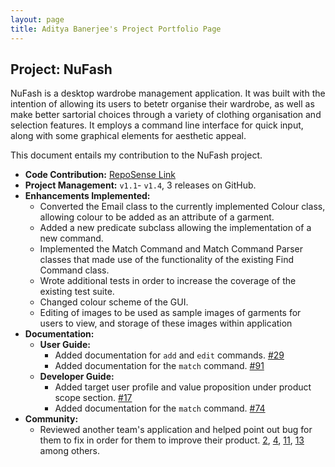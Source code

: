 ```yaml
---
layout: page
title: Aditya Banerjee's Project Portfolio Page 
---
```


## Project: NuFash

NuFash is a desktop wardrobe management application. It was built with the intention of allowing its users to betetr organise their wardrobe, as well as make better sartorial choices through a variety of clothing organisation and selection features. It employs a command line interface for quick input, along with some graphical elements for aesthetic appeal.

This document entails my contribution to the NuFash project.

* **Code Contribution:** [RepoSense Link](https://nus-cs2103-ay2021s2.github.io/tp-dashboard/?search=adidoesnt&sort=groupTitle&sortWithin=title&since=2021-02-19&timeframe=commit&mergegroup=&groupSelect=groupByRepos&breakdown=false&tabOpen=true&tabType=authorship&tabAuthor=adidoesnt&tabRepo=AY2021S2-CS2103T-T12-1%2Ftp%5Bmaster%5D&authorshipIsMergeGroup=false&authorshipFileTypes=docs~functional-code~test-code&authorshipIsBinaryFileTypeChecked=false)
* **Project Management:** `v1.1`- `v1.4`, 3 releases on GitHub.
* **Enhancements Implemented:** 
  * Converted the Email class to the currently implemented Colour class, allowing colour to be added as an attribute of a garment.
  * Added a new predicate subclass allowing the implementation of a new command.
  * Implemented the Match Command and Match Command Parser classes that made use of the functionality of the existing Find Command class.
  * Wrote additional tests in order to increase the coverage of the existing test suite.
  * Changed colour scheme of the GUI.
  * Editing of images to be used as sample images of garments for users to view, and storage of these images within application
* **Documentation:**
  * **User Guide:**
    * Added documentation for `add` and `edit` commands. [\#29](https://github.com/AY2021S2-CS2103T-T12-1/tp/commit/ba41dd66d02e2138bd251eca672df933461fbc09)
    * Added documentation for the `match` command. [\#91](d31485dcacbaca3c7afeadb8d08cd6cb1642aad5)
  * **Developer Guide:**
    * Added target user profile and value proposition under product scope section. [\#17](https://github.com/AY2021S2-CS2103T-T12-1/tp/commit/4991a938a184c9bf07effa230f50f862e6677f64)
    * Added documentation for the `match` command. [\#74](https://github.com/AY2021S2-CS2103T-T12-1/tp/commit/549690d032f9110e462169857183ec38f1c179a8)
* **Community:**
  * Reviewed another team's application and helped point out bug for them to fix in order for them to improve their product. [2](https://github.com/adidoesnt/ped/issues/2), [4](https://github.com/adidoesnt/ped/issues/4), [11](https://github.com/adidoesnt/ped/issues/11), [13](https://github.com/adidoesnt/ped/issues/13) among others.